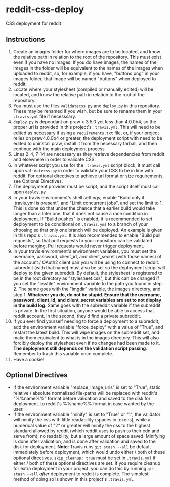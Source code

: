 # reddit-css-deploy
CSS deployment for reddit

## Instructions

1. Create an images folder for where images are to be located, and know the relative path in relation to the root of the repository. This must exist even if you have no images. If you do have images, the names of the images in the folder will be equivalent to the names of the images when uploaded to reddit, so, for example, if you have, "buttons.png" in your images folder, that image will be named "buttons" when deployed to reddit.
2. Locate where your stylesheet (compiled or manually edited) will be located, and know the relative path in relation to the root of the repository.
3. You must use the files `validatecss.py` and `deploy.py` in this repository. These may be renamed if you wish, but be sure to rename them in your `.travis.yml` file if necesssary.
4. `deploy.py` is dependant on praw > 3.5.0 yet less than 4.0.0b4, so the proper url is provided in this project's `.travis.yml`. This will need to be edited as necessary if using a `requirements.txt` file, or, if your project relies on praw4.0.0b4 or greater, the deployment script with need to be edited to uninstall praw, install it from the necessary tarball, and then continue with the main deployment process
5. Lines 2-4, 7-14 are necessary as they retrieve dependencies from reddit and elsewhere in order to validate CSS. 
6. In whatever script you use for the `.travis.yml` script block, it must call upon `validatecss.py` in order to validate your CSS to be in line with reddit. For optional directives to achieve url format or size requirements, see Optional Directives.
7. The deployment provider must be script, and the script itself must call upon `deploy.py`
8. In your travis environment's shell settings, enable "Build only if .travis.yml is present", and "Limit concurrent jobs", and set the limit to 1. This is done so that under the chance that a earlier build would take longer than a later one, that it does not cause a race condition in deployment. If "Build pushes" is enabled, it is recommended to set deployment to be conditional on `.travis.yml` to a branch of your choosing so that only one branch will be deployed. An example is given in this repo's `.travis.yml`. It is also recommended to enable "Build pull requests", so that pull requests to your repository can be validated before merging. Pull requests would never trigger deployment.
9. In your travis environment's environment variables, you must set the username, password, client_id, and client_secret (with those names) of the account / OAuth2 client pair you will be using to connect to reddit. subreddit (with that name) must also be set so the deployment script will deploy to the given subreddit. By default, the stylesheet is registered to be in the root directory as "stylesheet.css", but this can be changed if you set the "cssfile" environment variable to the path you found in step 2. The same goes with the "imgdir" variable, the images directory, and step 1. **Whatever you do, do not be stupid. Ensure that the username, password, client_id, and client_secret variables are set to not display in the build log.** Same goes with the subreddit variable if the subreddit is private. In the first situation, anyone would be able to access that reddit account. In the second, they'd find a private subreddit.
10. If you ever find yourself needing to force a deployment to a subreddit, add the environment variable "force_deploy" with a value of "True", and restart the latest build. This will wipe images on the subreddit set, and make them equivalent to what is in the images directory. This will also forcibly deploy the stylesheet even if no changes had been made to it. **The deployment still depends on the validation script passing**. Remember to trash this variable once complete.
11. Have a cookie!

## Optional Directives
* If the environment variable "replace_image_uris" is set to "True", static relative / absolute normalized file-paths will be replaced with reddit's "%%name%%" format before validation and saved to the disk for deployment.
to reddit's %%name%% format in case wanted by the user.
* If the environment variable "minify" is set to "True" or "1", the validator will minify the css with little readability (spaces in tokens), while a numerical value of "2" or greater will minify the css to the highest standard allowed by reddit (which reddit uses to push to their cdn and serve from); no readability, but a large amount of
space saved. Minifying is done after validation, and is done after validation and saved to the disk for deployment.
**Note**: Travis runs `git stash --all` be default immediately before deployment, which would undo either / both of these optional directives. `skip_cleanup: true` must be set in `.travis.yml` if either / both of these optional directives are set. If you require cleanup for extra deployment in your project, you can do this by running `git stash --all` *after* deployment to reddit is complete. The simplest method of doing so is shown in this project's `.travis.yml`.
